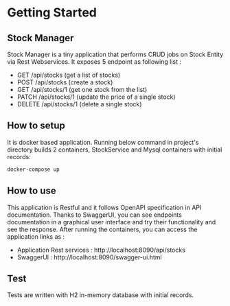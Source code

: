 # Getting Started



## Stock Manager

Stock Manager is a tiny application that performs CRUD jobs on Stock Entity via Rest Webservices.
It exposes 5 endpoint as following list :

- GET /api/stocks (get a list of stocks)
- POST /api/stocks (create a stock)
- GET /api/stocks/1 (get one stock from the list)
- PATCH /api/stocks/1 (update the price of a single stock)
- DELETE /api/stocks/1 (delete a single stock)

## How to setup
It is docker based application. Running below command in project's directory builds 2 containers, StockService and Mysql containers with initial records:

```bash
docker-compose up
```


## How to use
This application is Restful and it follows OpenAPI specification in API documentation. Thanks to SwaggerUI, you can see endpoints documentation in a graphical user interface and try their functionality and see the response. After running the containers, you can access the application links as :

- Application Rest services : http://localhost:8090/api/stocks
- SwaggerUI : http://localhost:8090/swagger-ui.html



## Test

Tests are written with H2 in-memory database with initial records.